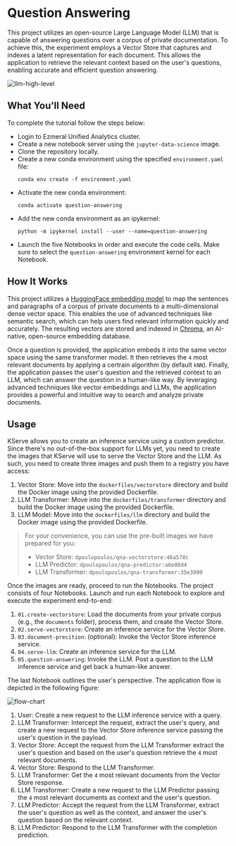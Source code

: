 # Question Answering

This project utilizes an open-source Large Language Model (LLM) that is capable of answering questions over a corpus of private documentation. To achieve this, the experiment employs a Vector Store that captures and indexes a latent representation for each document. This allows the application to retrieve the relevant context based on the user's questions, enabling accurate and efficient question answering.

![llm-high-level](images/LLM-high-level.svg)

## What You'll Need

To complete the tutorial follow the steps below:

- Login to Ezmeral Unified Analytics cluster.
- Create a new notebook server using the `jupyter-data-science` image.
- Clone the repository locally.
- Create a new conda environment using the specified `environment.yaml` file:
  ```
  conda env create -f environment.yaml
  ```
- Activate the new conda environment:
  ```
  conda activate question-answering
  ```
- Add the new conda environment as an ipykernel:
  ```
  python -m ipykernel install --user --name=question-answering
  ```
- Launch the five Notebooks in order and execute the code cells. Make sure to select the `question-answering` environment kernel for each Notebook.

## How It Works

This project utilizes a [HuggingFace embedding model](https://huggingface.co/sentence-transformers/all-MiniLM-L6-v2) to map the sentences and paragraphs of a corpus of private documents to a multi-dimensional dense vector space. This enables the use of advanced techniques like semantic search, which can help users find relevant information quickly and accurately. The resulting vectors are stored and indexed in [Chroma](https://www.trychroma.com/), an AI-native, open-source embedding database.

Once a question is provided, the application embeds it into the same vector space using the same transformer model. It then retrieves the `4` most relevant documents by applying a certrain algorithm (by default `kNN`). Finally, the application passes the user's question and the retrieved context to an LLM, which can answer the question in a human-like way. By leveraging advanced techniques like vector embeddings and LLMs, the application provides a powerful and intuitive way to search and analyze private documents.

## Usage

KServe allows you to create an inference service using a custom predictor. Since there's no out-of-the-box support for LLMs yet, you need to create the images that KServe will use to serve the Vector Store and the LLM. As such, you need to create three images and push them to a registry you have access:

1. Vector Store: Move into the `dockerfiles/vectorstore` directory and build the Docker image using the provided Dockerfile.
1. LLM Transformer: Move into the `dockerfiles/transformer` directory and build the Docker image using the provided Dockerfile.
1. LLM Model: Move into the `dockerfiles/llm` directory and build the Docker image using the provided Dockerfile.

> For your convenience, you can use the pre-built images we have prepared for you:
> - Vector Store: `dpoulopoulos/qna-vectorstore:46a578c`
> - LLM Predictor: `dpoulopoulos/qna-predictor:a6e08d4`
> - LLM Transformer: `dpoulopoulos/qna-transformer:35e3990`

Once the images are ready, proceed to run the Notebooks. The project consists of four Notebooks. Launch and run each Notebook to explore and execute the experiment end-to-end:

1. `01.create-vectorstore`: Load the documents from your private corpus (e.g., the `documents` folder), process them, and create the Vector Store.
1. `02.serve-vectorstore`: Create an inference service for the Vector Store.
1. `03.document-precition`: (optional): Invoke the Vector Store inference service.
1. `04.serve-llm`: Create an inference service for the LLM.
1. `05.question-answering`: Invoke the LLM. Post a question to the LLM inference service and get back a human-like answer.

The last Notebook outlines the user's perspective. The application flow is depicted in the following figure:

![flow-chart](images/LLM-flowchart.svg)

1. User: Create a new request to the LLM inference service with a query.
1. LLM Transformer: Intercept the request, extract the user's query, and create a new request to the Vector Store inference service passing the user's question in the payload.
1. Vector Store: Accept the request from the LLM Transformer extract the user's question and based on the user's question retrieve the `4` most relevant documents.
1. Vector Store: Respond to the LLM Transformer.
1. LLM Transformer: Get the `4` most relevant documents from the Vector Store response.
1. LLM Transformer: Create a new request to the LLM Predictor passing the `4` most relevant documents as context and the user's question.
1. LLM Predictor: Accept the request from the LLM Transformer, extract the user's question as well as the context, and answer the user's question based on the relevant context.
1. LLM Predictor: Respond to the LLM Transformer with the completion prediction.